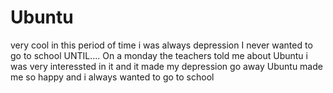 # Ubuntu
very cool in this period of time i was always depression I never wanted to go to school UNTIL.... On a monday the teachers told me about Ubuntu i was very interessted in it and it made my depression go away Ubuntu made me so happy and i always wanted to go to school
